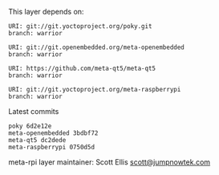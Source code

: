 This layer depends on:

    URI: git://git.yoctoproject.org/poky.git
    branch: warrior

    URI: git://git.openembedded.org/meta-openembedded
    branch: warrior

    URI: https://github.com/meta-qt5/meta-qt5
    branch: warrior

    URI: git://git.yoctoproject.org/meta-raspberrypi
    branch: warrior

Latest commits

    poky 6d2e12e
    meta-openembedded 3bdbf72
    meta-qt5 dc2dede
    meta-raspberrypi 0750d5d

meta-rpi layer maintainer: Scott Ellis <scott@jumpnowtek.com>
